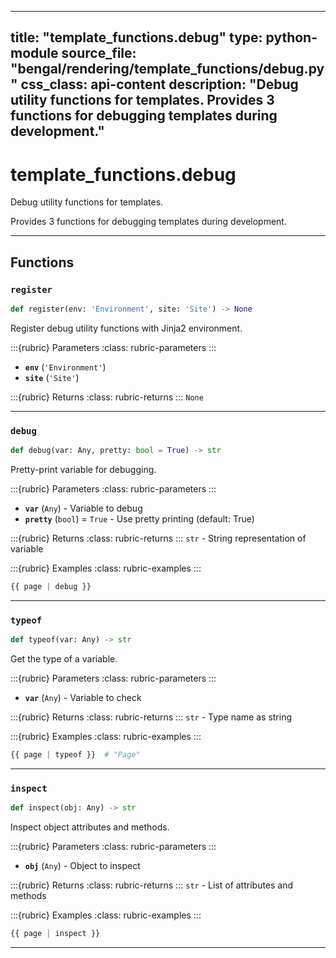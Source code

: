 
---
title: "template_functions.debug"
type: python-module
source_file: "bengal/rendering/template_functions/debug.py"
css_class: api-content
description: "Debug utility functions for templates.  Provides 3 functions for debugging templates during development."
---

# template_functions.debug

Debug utility functions for templates.

Provides 3 functions for debugging templates during development.

---


## Functions

### `register`
```python
def register(env: 'Environment', site: 'Site') -> None
```

Register debug utility functions with Jinja2 environment.



:::{rubric} Parameters
:class: rubric-parameters
:::
- **`env`** (`'Environment'`)
- **`site`** (`'Site'`)

:::{rubric} Returns
:class: rubric-returns
:::
`None`




---
### `debug`
```python
def debug(var: Any, pretty: bool = True) -> str
```

Pretty-print variable for debugging.



:::{rubric} Parameters
:class: rubric-parameters
:::
- **`var`** (`Any`) - Variable to debug
- **`pretty`** (`bool`) = `True` - Use pretty printing (default: True)

:::{rubric} Returns
:class: rubric-returns
:::
`str` - String representation of variable




:::{rubric} Examples
:class: rubric-examples
:::
```python
{{ page | debug }}
```


---
### `typeof`
```python
def typeof(var: Any) -> str
```

Get the type of a variable.



:::{rubric} Parameters
:class: rubric-parameters
:::
- **`var`** (`Any`) - Variable to check

:::{rubric} Returns
:class: rubric-returns
:::
`str` - Type name as string




:::{rubric} Examples
:class: rubric-examples
:::
```python
{{ page | typeof }}  # "Page"
```


---
### `inspect`
```python
def inspect(obj: Any) -> str
```

Inspect object attributes and methods.



:::{rubric} Parameters
:class: rubric-parameters
:::
- **`obj`** (`Any`) - Object to inspect

:::{rubric} Returns
:class: rubric-returns
:::
`str` - List of attributes and methods




:::{rubric} Examples
:class: rubric-examples
:::
```python
{{ page | inspect }}
```


---
